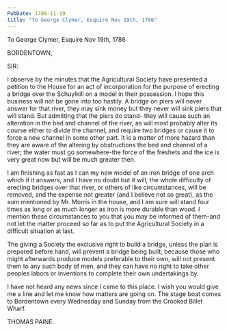 ```yaml
---
PubDate: 1786-11-19
title: "To George Clymer, Esquire Nov 19th, 1786"
---
```


   To George Clymer, Esquire Nov 19th, 1786

   BORDENTOWN,

   SIR:

   I observe by the minutes that the Agricultural Society have presented a
   petition to the House for an act of incorporation for the purpose of
   erecting a bridge over the Schuylkill on a model in their possession. I
   hope this business will not be gone into too hastily. A bridge on piers
   will never answer for that river, they may sink money but they never will
   sink piers that will stand. But admitting that the piers do stand- they
   will cause such an alteration in the bed and channel of the river, as will
   most probably alter its course either to divide the channel, and require
   two bridges or cause it to force a new channel in some other part. It is a
   matter of more hazard than they are aware of the altering by obstructions
   the bed and channel of a river; the water must go somewhere-the force of
   the freshets and the ice is very great now but will be much greater then.

   I am finishing as fast as I can my new model of an iron bridge of one arch
   which if it answers, and I have no doubt but it will, the whole difficulty
   of erecting bridges over that river, or others of like circumstances, will
   be removed, and the expense not greater (and I believe not so great), as
   the sum mentioned by Mr. Morris in the house, and I am sure will stand
   four times as long or as much longer as iron is more durable than wood. I
   mention these circumstances to you that you may be informed of them-and
   not let the matter proceed so far as to put the Agricultural Society in a
   difficult situation at last.

   The giving a Society the exclusive right to build a bridge, unless the
   plan is prepared before hand, will prevent a bridge being built; because
   those who might afterwards produce models preferable to their own, will
   not present them to any such body of men, and they can have no right to
   take other peoples labors or inventions to complete their own undertakings
   by.

   I have not heard any news since I came to this place. I wish you would
   give me a line and let me know how matters are going on. The stage boat
   comes to Bordentown every Wednesday and Sunday from the Crooked Billet
   Wharf.

   THOMAS PAINE.


